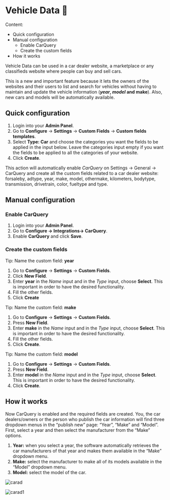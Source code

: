 # Vehicle Data 🚗 
Content:
-   Quick configuration
-   Manual configuration
    -   Enable CarQuery
    -  Create the custom fields
-   How it works


Vehicle Data can be used in a car dealer website, a marketplace or any classifieds website where people can buy and sell cars. 

This is a new and important feature because it lets the owners of the websites and their users to list and search for vehicles without having to maintain and update the vehicle information (**_year_,  _model_  and make**).  Also, new cars and models will be automatically available.

## Quick configuration

1.  Login into your **Admin Panel**.
2.  Go to  **Configure** -> **Settings** -> **Custom Fields**  ->  **Custom fields templates**.
3.  Select  **Type: Car**  and choose the categories you want the fields to be applied in the input below. Leave the categories input empty if you want the fields to be applied to all the categories of your website.
4.  Click  **Create**.

This action will automatically enable  _CarQuery_  on Settings -> General -> CarQuery and create all the custom fields related to a car dealer website: forsaleby, adtype, year, make, model, othermake, kilometers, bodytype, transmission, drivetrain, color, fueltype and type.

## Manual configuration

### Enable CarQuery

1.  Login into your **Admin Panel**.
2.  Go to  **Configure -> Integrations-> CarQuery**.
3.  Enable  **CarQuery**  and click  **Save**.


### Create the custom fields

Tip: Name the custom field: **year** 

1.  Go to  **Configure** -> **Settings** -> **Custom Fields**.
2.  Click  **New Field**.
3.  Enter  **year**  in the  _Name_  input and in the  _Type_  input, choose  **Select**. This is important in order to have the desired functionality.
4.  Fill the other fields.
5.  Click  **Create**


Tip: Name the custom field: **make**

1.  Go to  **Configure** -> **Settings** -> **Custom Fields**.
2.  Press  **New Field**.
3.  Enter  **make**  in the  _Name_  input and in the  _Type_  input, choose  **Select**. This is important in order to have the desired functionality.
4.  Fill the other fields.
5.  Click  **Create**.


Tip: Name the custom field: **model**

1.  Go to  **Configure** -> **Settings** -> **Custom Fields**.
2.  Press  **New Field**.
3.  Enter  **model**  in the  _Name_  input and in the  _Type_  input, choose  **Select**. This is important in order to have the desired functionality.
4.  Click  **Create**.


## How it works

Now CarQuery is enabled and the required fields are created. You, the car dealers/owners or the person who publish the car information will find three dropdown menus in the “publish new” page: “Year”, “Make” and “Model”. First, select a year and then select the manufacturer from the “Make” options.

1.  **Year:**  when you select a year, the software automatically retrieves the car manufacturers of that year and makes them available in the “Make” dropdown menu.
2.  **Make:**  select the manufacturer to make all of its models available in the “Model” dropdown menu.
3.  **Model:**  select the model of the car.

![carad](https://raw.githubusercontent.com/yclas/guides/master/images/carad.png)

![carad1](https://raw.githubusercontent.com/yclas/guides/master/images/carad1.png)

